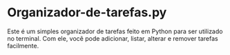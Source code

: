 # Organizador-de-tarefas.py
Este é um simples organizador de tarefas feito em Python para ser utilizado no terminal. Com ele, você pode adicionar, listar, alterar e remover tarefas facilmente.

